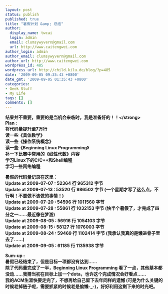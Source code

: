 ```yaml
---
layout: post
status: publish
published: true
title: "暑假计划 &amp; 总结"
author:
  display_name: twcai
  login: admin
  email: clumsywyvern@gmail.com
  url: http://www.caitengwei.com
author_login: admin
author_email: clumsywyvern@gmail.com
author_url: http://www.caitengwei.com
wordpress_id: 485
wordpress_url: http://child.kilu.de/blog/?p=485
date: '2009-09-05 09:35:43 +0800'
date_gmt: '2009-09-05 01:35:43 +0800'
categories:
- Geek Stuff
- My Life
tags: []
comments: []
---
```

<p><strong>结果并不重要，重要的是当机会来临时，我是准备好的！！<&#47;strong><br />
Plan :<br />
将代码量提升至7万行<br />
读一些《具体数学》<br />
读一些《操作系统概念》<br />
读一些《Beginning Linux Programming》<br />
补一下比赛中常用的《线性代数》内容<br />
学习Linux下的C&#47;C++和Shell编程<br />
学习一些网络编程</p>
<p>暑假的代码量记录在这里：<br />
Update at 2009-07-07 : 52364 行      965312 字节<br />
Update at 2009-07-13 : 53520 行      986502 字节 (一个星期才写了这么点，不行啊！不要做不该做的事情！)<br />
Update at 2009-07-20 : 54596 行      1011560 字节<br />
Update at 2009-07-28 : 55861 行      1032153 字节 (快半个暑假了，才完成了四分之一&hellip;&hellip;最近像在梦游)<br />
Update at 2009-08-05 : 56916 行      1054103 字节<br />
Update at 2009-08-15 : 58127 行      1076003 字节<br />
Update at 2009-08-24 : 59469 行      1102414 字节 (我承认我真的是懒进骨子里去了&hellip;&hellip;)<br />
Update at 2009-09-05 : 61185 行      1135938 字节</p>
<p>Sum-up :<br />
暑假已经结束了，但是目标一项都没有达到&hellip;&hellip;<br />
除了代码量完成了一半，Beginning Linux Programming 看了一点，其他基本都没动&hellip;&hellip;我猜当初在目标上加一个dota，也许这个完成情况会好看点&hellip;&hellip;<br />
我的ACM生涯快要走完了，不想再给自己留下去年同样的遗憾 (可是为什么关键的时候老掉链子呢，需要抓紧的时候老是偷懒-_-)，好好利用这剩下来的时光吧。</p>
